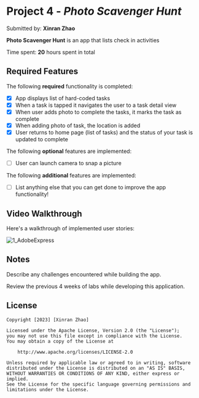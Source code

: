 # Project 4 - *Photo Scavenger Hunt*

Submitted by: **Xinran Zhao**

**Photo Scavenger Hunt** is an app that lists check in activities

Time spent: **20** hours spent in total

## Required Features

The following **required** functionality is completed:

- [x] App displays list of hard-coded tasks
- [x] When a task is tapped it navigates the user to a task detail view
- [x] When user adds photo to complete the tasks, it marks the task as complete
- [x] When adding photo of task, the location is added
- [x] User returns to home page (list of tasks) and the status of your task is updated to complete
 
The following **optional** features are implemented:

- [ ] User can launch camera to snap a picture	

The following **additional** features are implemented:

- [ ] List anything else that you can get done to improve the app functionality!

## Video Walkthrough

Here's a walkthrough of implemented user stories:

![1_AdobeExpress](https://user-images.githubusercontent.com/114776583/226514474-d7d16595-a9c8-459a-b280-b15aa616dcdb.gif)


## Notes

Describe any challenges encountered while building the app.

Review the previous 4 weeks of labs while developing this application.

## License

    Copyright [2023] [Xinran Zhao]

    Licensed under the Apache License, Version 2.0 (the "License");
    you may not use this file except in compliance with the License.
    You may obtain a copy of the License at

        http://www.apache.org/licenses/LICENSE-2.0

    Unless required by applicable law or agreed to in writing, software
    distributed under the License is distributed on an "AS IS" BASIS,
    WITHOUT WARRANTIES OR CONDITIONS OF ANY KIND, either express or implied.
    See the License for the specific language governing permissions and
    limitations under the License.
